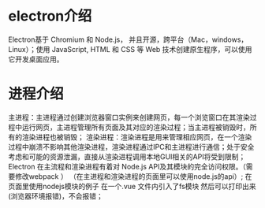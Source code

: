 # electron介绍
  Electron基于 Chromium 和 Node.js， 并且开源，跨平台（Mac，windows，Linux）；使用 JavaScript, HTML 和 CSS 等 Web 技术创建原生程序，可以使用它开发桌面应用。

# 进程介绍
  主进程：主进程通过创建浏览器窗口实例来创建网页，每一个浏览窗口在其渲染过程中运行网页，主进程管理所有页面及其对应的渲染过程；当主进程被销毁时，所有的渲染进程也被销毁；
  渲染进程：渲染进程是用来管理相应网页，在一个渲染过程中崩溃不影响其他渲染进程，渲染进程通过IPC和主进程进行通信；处于安全考虑和可能的资源泄漏，直接从渲染进程调用本地GUI相关的API将受到限制；
  Electron 在主流程和渲染进程有着对 Node.js API及其模块的完全访问权限。（需要修改webpack ）
  （在主进程和渲染进程的页面里可以使用node.js的api）;
  在页面里使用nodejs模块的例子 在一个.vue 文件内引入了fs模块 然后可以打印出来(浏览器环境报错)，不会报错；

